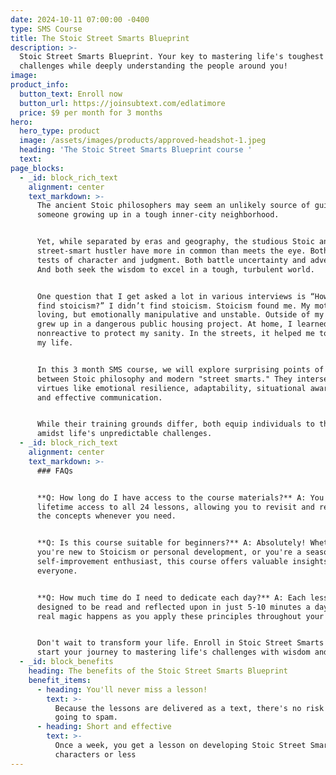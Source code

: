 ```yaml
---
date: 2024-10-11 07:00:00 -0400
type: SMS Course
title: The Stoic Street Smarts Blueprint
description: >-
  Stoic Street Smarts Blueprint. Your key to mastering life's toughest
  challenges while deeply understanding the people around you!
image:
product_info:
  button_text: Enroll now
  button_url: https://joinsubtext.com/edlatimore
  price: $9 per month for 3 months
hero:
  hero_type: product
  image: /assets/images/products/approved-headshot-1.jpeg
  heading: 'The Stoic Street Smarts Blueprint course '
  text:
page_blocks:
  - _id: block_rich_text
    alignment: center
    text_markdown: >-
      The ancient Stoic philosophers may seem an unlikely source of guidance for
      someone growing up in a tough inner-city neighborhood.


      Yet, while separated by eras and geography, the studious Stoic and the
      street-smart hustler have more in common than meets the eye. Both face
      tests of character and judgment. Both battle uncertainty and adversity.
      And both seek the wisdom to excel in a tough, turbulent world.


      One question that I get asked a lot in various interviews is “How did you
      find stoicism?” I didn’t find stoicism. Stoicism found me. My mother was
      loving, but emotionally manipulative and unstable. Outside of my home, I
      grew up in a dangerous public housing project. At home, I learned to be
      nonreactive to protect my sanity. In the streets, it helped me to protect
      my life.


      In this 3 month SMS course, we will explore surprising points of overlap
      between Stoic philosophy and modern "street smarts." They intersect on
      virtues like emotional resilience, adaptability, situational awareness,
      and effective communication.


      While their training grounds differ, both equip individuals to thrive
      amidst life's unpredictable challenges.
  - _id: block_rich_text
    alignment: center
    text_markdown: >-
      ### FAQs


      **Q: How long do I have access to the course materials?** A: You'll have
      lifetime access to all 24 lessons, allowing you to revisit and reinforce
      the concepts whenever you need.


      **Q: Is this course suitable for beginners?** A: Absolutely! Whether
      you're new to Stoicism or personal development, or you're a seasoned
      self-improvement enthusiast, this course offers valuable insights for
      everyone.


      **Q: How much time do I need to dedicate each day?** A: Each lesson is
      designed to be read and reflected upon in just 5-10 minutes a day. The
      real magic happens as you apply these principles throughout your day.


      Don't wait to transform your life. Enroll in Stoic Street Smarts today and
      start your journey to mastering life's challenges with wisdom and grit!
  - _id: block_benefits
    heading: The benefits of the Stoic Street Smarts Blueprint
    benefit_items:
      - heading: You'll never miss a lesson!
        text: >-
          Because the lessons are delivered as a text, there's no risk of them
          going to spam. 
      - heading: Short and effective
        text: >-
          Once a week, you get a lesson on developing Stoic Street Smarts in 600
          characters or less
---
```

